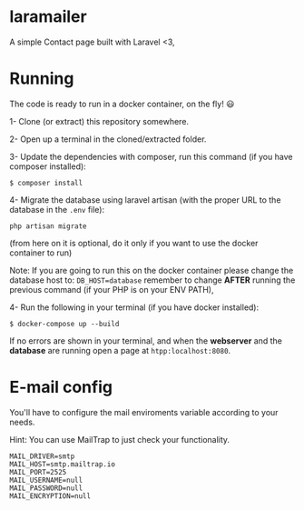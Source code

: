 
# laramailer

A simple Contact page built with Laravel <3,

  

# Running

  

The code is ready to run in a docker container, on the fly! 😃

  

1- Clone (or extract) this repository somewhere.

  

2- Open up a terminal in the cloned/extracted folder.

  

3- Update the dependencies with composer, run this command (if you have composer installed):

`$ composer install`

  

4- Migrate the database using laravel artisan (with the proper URL to the database in the `.env` file):

`php artisan migrate`

  

(from here on it is optional, do it only if you want to use the docker container to run)

  

Note: If you are going to run this on the docker container please change the database host to: `DB_HOST=database` remember to change **AFTER** running the previous command (if your PHP is on your ENV PATH),

  

4- Run the following in your terminal (if you have docker installed):

`$ docker-compose up --build`

  

If no errors are shown in your terminal, and when the **webserver** and the **database** are running open a page at `htpp:localhost:8080`.

  

# E-mail config

  

You'll have to configure the mail enviroments variable according to your needs.

Hint: You can use MailTrap to just check your functionality.

  

    MAIL_DRIVER=smtp
    MAIL_HOST=smtp.mailtrap.io
    MAIL_PORT=2525
    MAIL_USERNAME=null
    MAIL_PASSWORD=null
    MAIL_ENCRYPTION=null
